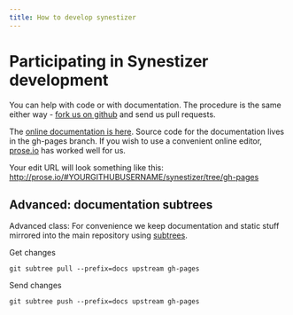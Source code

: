 ```yaml
---
title: How to develop synestizer
---
```


# Participating in Synestizer development

You can help with code or with documentation. The procedure is the same either way - [fork us on github]() and send us pull requests.

The [online documentation is here](https://synestize.github.io/synestizer/).
Source code for the documentation lives in the gh-pages branch. If you wish to use a convenient online editor, [prose.io](http://prose.io/) has worked well for us.

Your edit URL will look something like this: http://prose.io/#YOURGITHUBUSERNAME/synestizer/tree/gh-pages

## Advanced: documentation subtrees

Advanced class: For convenience we keep documentation and static stuff mirrored
into the main repository using [subtrees](http://blogs.atlassian.com/2013/05/alternatives-to-git-submodule-git-subtree/).

Get changes 

    git subtree pull --prefix=docs upstream gh-pages
    
Send changes

    git subtree push --prefix=docs upstream gh-pages

